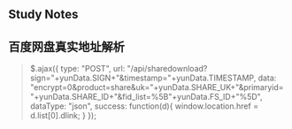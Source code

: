 ## Study Notes

## 百度网盘真实地址解析

>$.ajax({
>type: "POST",
>url: "/api/sharedownload?sign="+yunData.SIGN+"&timestamp="+yunData.TIMESTAMP,
>data: "encrypt=0&product=share&uk="+yunData.SHARE_UK+"&primaryid="+yunData.SHARE_ID+"&fid_list=%5B"+yunData.FS_ID+"%5D",
>dataType: "json",
>success: function(d){ 
>window.location.href = d.list[0].dlink;
>}
>});
